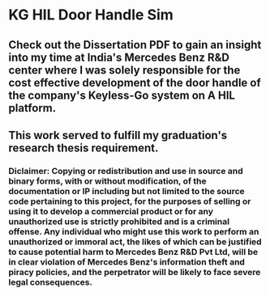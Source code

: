 # KG HIL Door Handle Sim 

## Check out the Dissertation PDF to gain an insight into my time at India's Mercedes Benz R&D center where I was solely responsible for the cost effective development of the door handle of the company's Keyless-Go system on A HIL platform. 
## This work served to fulfill my graduation's research thesis requirement.
### Diclaimer: Copying or redistribution and use in source and binary forms, with or without modification, of the documentation or IP including but not limited to the source code pertaining to this project, for the purposes of selling or using it to develop a commercial product or for any unauthorized use is strictly prohibited and is a criminal offense. Any individual who might use this work to perform an unauthorized or immoral act, the likes of which can be justified to cause potential harm to Mercedes Benz R&D Pvt Ltd, will be in clear violation of Mercedes Benz's information theft and piracy policies, and the perpetrator will be likely to face severe legal consequences. 

